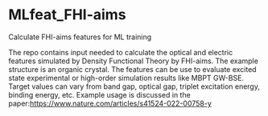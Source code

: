 # MLfeat_FHI-aims
Calculate FHI-aims features for ML training

The repo contains input needed to calculate the optical and electric features simulated by Density Functional Theory by FHI-aims. The example structure is an organic crystal. The features can be use to evaluate excited state experimental or high-order simulation results like MBPT GW-BSE. Target values can vary from band gap, optical gap, triplet excitation energy, binding energy, etc. Example usage is discussed in the paper:https://www.nature.com/articles/s41524-022-00758-y
